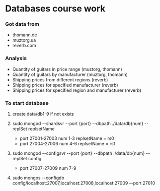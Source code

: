 # Databases course work
### Got data from
+ thomann.de
+ muztorg.ua
+ reverb.com
### Analysis
+ Quantity of guitars in price range (muztorg, thomann)
+ Quantity of guitars by manufacturer (muztorg, thomann)
+ Shipping prices from different regions (reverb)
+ Shipping prices for specified manufacturer (reverb)
+ Shipping prices for specified region and manufaсturer (reverb)

### To start database 
1. create data/db1-9 if not exists

2. sudo mongod --shardsvr --port {port} --dbpath ./data/db{num} --replSet replsetName
    * port 27001-27003 num 1-3 replsetName = rs0
    * port 27004-27006 num 4-6 replsetName = rs1

3. sudo mongod --configsvr --port {port} --dbpath ./data/db{num} --replSet config
    * port 27007-27009 num 7-9
4. sudo mongos --configdb config/localhost:27007,localhost:27008,localhost:27009 --port 27010

 
